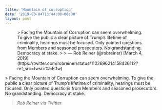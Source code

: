 ```yaml
---
title: 'Mountain of corruption'
date: '2019-03-04T13:44:00-08:00'
layout: post
---
```


<figure class="wp-block-embed is-type-rich is-provider-twitter wp-block-embed-twitter"><div class="wp-block-embed__wrapper">> Facing the Mountain of Corruption can seem overwhelming. To give the public a clear picture of Trump’s lifetime of criminality, hearings must be focused. Only pointed questions from Members and seasoned prosecutors. No grandstanding. Democracy at stake.
> 
> — Rob Reiner (@robreiner) [March 4, 2019](https://twitter.com/robreiner/status/1102696214158426112?ref_src=twsrc%5Etfw)

<script async="" charset="utf-8" src="https://platform.twitter.com/widgets.js"></script></div></figure>> Facing the Mountain of Corruption can seem overwhelming. To give the public a clear picture of Trump’s lifetime of criminality, hearings must be focused. Only pointed questions from Members and seasoned prosecutors. No grandstanding. Democracy at stake.
> 
> <cite>Rob Reiner via Twitter</cite>